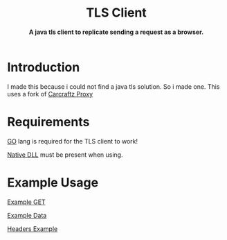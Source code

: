 

<h1 align="center">TLS Client</h1>
<div align="center">
	<strong>A java tls client to replicate sending a request as a browser.</strong>
</div>
<br />

# Introduction
I made this because i could not find a java tls solution. So i made one. This uses a fork of [Carcraftz Proxy](https://github.com/skateboard/TLS-Fingerprint-API)

# Requirements
[GO](https://golang.org/) lang is required for the TLS client to work!

[Native DLL](https://github.com/skateboard/tls-client/blob/main/native_client.dll) must be present when using.

# Example Usage
[Example GET](https://github.com/skateboard/tls-client/wiki/Example-GET-request)

[Example Data](https://github.com/skateboard/tls-client/wiki/Example-Data-request)

[Headers Example](https://github.com/skateboard/tls-client/wiki/Headers-Example)
